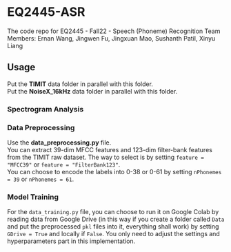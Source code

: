 # EQ2445-ASR
The code repo for EQ2445 - Fall22 - Speech (Phoneme) Recognition
Team Members: Ernan Wang, Jingwen Fu, Jingxuan Mao, Sushanth Patil, Xinyu Liang

## Usage
Put the **TIMIT** data folder in parallel with this folder. <br/>
Put the **NoiseX_16kHz** data folder in parallel with this folder.

### Spectrogram Analysis

### Data Preprocessing
Use the **data_preprocessing.py** file. <br/>
You can extract 39-dim MFCC features and 123-dim filter-bank features from the TIMIT raw dataset. The way to select is by setting `feature = "MFCC39"` or `feature = "FilterBank123"`. <br/>
You can choose to encode the labels into 0-38 or 0-61 by setting `nPhonemes = 39` or `nPhonemes = 61`. 

### Model Training
For the `data_training.py` file, you can choose to run it on Google Colab by reading data from Google Drive (in this way if you create a folder called `Data` and put the preprocessed `pkl` files into it, everything shall work) by setting `GDrive = True` and locally if `False`. You only need to adjust the settings and hyperparameters part in this implementation.